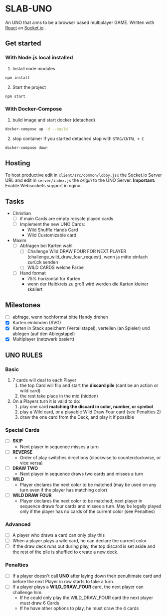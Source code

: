 # SLAB-UNO

An UNO that aims to be a browser based multiplayer GAME.
Written with [React](http://reactjs.org/) an [Socket.io](http://socket.io/) .

## Get started
### With Node.js local installed
1. Install node modules
```bash
npm install
```
2. Start the project
```bash
npm start 
```
### With Docker-Compose
1. build image and start docker (detached)
```bash
docker-compose up -d --build
```
2. stop container
If you started detached stop with `STRG/CNTRL + C`  
```bash
docker-compose down
```

## Hosting
To host productive edit in `client/src/common/lobby.jsx` the Socket.io Server URL and
edit in `server/index.js` the *origin* to the UNO Server.
**Important:** Enable Websockets support in nginx.



## Tasks
- Christian
  - [ ] if main Cards are empty recycle played cards 
  - [ ] Implement the new UNO Cards:
    - Wild Shuffle Hands Card
    - Wild Customizable card
- Maxim
  - [ ] Abfragen bei Karten wahl
    - [ ] Challenge Wild DRAW FOUR FOR NEXT PLAYER (challenge_wild_draw_four_request), wenn ja mitte einfach zurück senden
    - [ ] WILD CARDS welche Farbe
  - [ ] Hand format
    - 75% horizontal für Karten
    - wenn der Halbkreis zu groß wird werden die Karten kleiner skaliert

## Milestones

- [ ] abfrage, wenn hochformat bitte Handy drehen
- [x] Karten einbinden (SVG)
- [x] Karten in Stack speichern (Verteilstapel), verteilen (an Spieler) und ablegen (auf den Ablegstapel)
- [x] Multiplayer (netzwerk basiert)

## UNO RULES

### Basic
1. 7 cards will deal to each Player
   1. the top Card will flip and start the **discard pile** (cant be an action or wild card)
   2. the rest take place in the mid (hidden)
2. On a Players turn it is valid to do:
   1. play one card **matching the discard in color, number, or symbol**
   2. play a Wild card, or a playable Wild Draw Four card (see Penalties 2)
   3. draw the one card from the Deck, and play it if possible

### Special Cards
- [ ] **SKIP**
  - Next player in sequence misses a turn
- [ ] **REVERSE**
  - Order of play switches directions (clockwise to counterclockwise, or vice versa)
- [ ] **DRAW TWO**
  - Next player in sequence draws two cards and misses a turn
- [ ] **WILD**
  - Player declares the next color to be matched
  (may be used on any turn even if the player has matching color)
- [ ] **WILD DRAW FOUR** 
  - Player declares the next color to be matched; next player in sequence draws four cards and misses a turn. 
  May be legally played only if the player has no cards of the current color (see Penalties)

### Advanced
- [ ] A player who draws a card can only play this
- [ ] When a player plays a wild card, he can declare the current color
- [ ] If the draw deck runs out during play, the top discard is set aside and the rest of the pile is shuffled to create a new deck.

### Penalties
- [ ] If a player doesn't call **UNO** after laying down their penultimate card 
and before the next Player in row starts to take a turn. 
- [ ] If a player plays a **WILD_DRAW_FOUR** card, the next player can challenge him.
  - If he could only play the WILD_DRAW_FOUR card the next player must draw 6 Cards
  - If he have other options to play, he must draw the 4 cards
 
